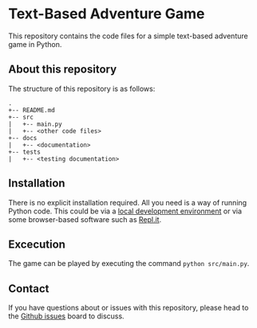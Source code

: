 # Text-Based Adventure Game

This repository contains the code files for a simple text-based adventure game in Python. 

## About this repository

The structure of this repository is as follows:

```
.
+-- README.md
+-- src
|   +-- main.py
|   +-- <other code files>
+-- docs
|   +-- <documentation>
+-- tests
|   +-- <testing documentation>
```

## Installation

There is no explicit installation required. All you need is a way of running Python code. This could be via a [local development environment](https://scott3142.uk/python-programming/codelabs/local-development-environment/) or via some browser-based software such as [Repl.it](https://repl.it/).

## Excecution

The game can be played by executing the command `python src/main.py`.

## Contact

If you have questions about or issues with this repository, please head to the [Github issues](https://github.com/den01-dev/text-based-adventure/issues) board to discuss.
